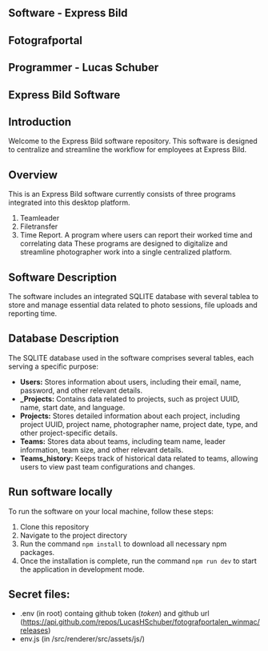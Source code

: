 
## Software - Express Bild
## Fotografportal
## Programmer - Lucas Schuber
## Express Bild Software

## Introduction
Welcome to the Express Bild software repository. This software is designed to centralize and streamline the workflow for employees at Express Bild. 

## Overview
This is an Express Bild software currently consists of three programs integrated into this desktop platform.
1. Teamleader
2. Filetransfer
3. Time Report. A program where users can report their worked time and correlating data
These programs are designed to digitalize and streamline photographer work into a single centralized platform.

## Software Description
The software includes an integrated SQLITE database with several tablea to store and manage essential data related to photo sessions, file uploads and reporting time.

## Database Description
The SQLITE database used in the software comprises several tables, each serving a specific purpose:
- **Users:** Stores information about users, including their email, name, password, and other relevant details.
- **_Projects:** Contains data related to projects, such as project UUID, name, start date, and language.
- **Projects:** Stores detailed information about each project, including project UUID, project name, photographer name, project date, type, and other project-specific details.
- **Teams:** Stores data about teams, including team name, leader information, team size, and other relevant details.
- **Teams_history:** Keeps track of historical data related to teams, allowing users to view past team configurations and changes.

## Run software locally
To run the software on your local machine, follow these steps:
1. Clone this repository 
2. Navigate to the project directory
3. Run the command `npm install` to download all necessary npm packages.
4. Once the installation is complete, run the command `npm run dev` to start the application in development mode.

## Secret files:
- .env (in root) containg github token (_token_) and github url (https://api.github.com/repos/LucasHSchuber/fotografportalen_winmac/releases)
 - env.js (in /src/renderer/src/assets/js/)



